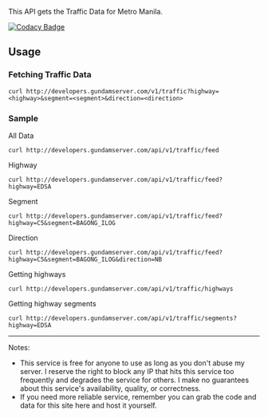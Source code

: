 
This API gets the Traffic Data for Metro Manila.

[![Codacy Badge](https://api.codacy.com/project/badge/Grade/98000faef03e4b419bda0dbc3bfef0bb)](https://www.codacy.com/app/ridvanbaluyos/traffic-api?utm_source=github.com&amp;utm_medium=referral&amp;utm_content=ridvanbaluyos/traffic-api&amp;utm_campaign=Badge_Grade)

## Usage ##
### Fetching  Traffic Data
```
curl http://developers.gundamserver.com/v1/traffic?highway=<highway>&segment=<segment>&direction=<direction>
```

### Sample
All Data
```
curl http://developers.gundamserver.com/api/v1/traffic/feed
```

Highway
```
curl http://developers.gundamserver.com/api/v1/traffic/feed?highway=EDSA
```

Segment
```
curl http://developers.gundamserver.com/api/v1/traffic/feed?highway=C5&segment=BAGONG_ILOG
```

Direction
```
curl http://developers.gundamserver.com/api/v1/traffic/feed?highway=C5&segment=BAGONG_ILOG&direction=NB
```

Getting highways
```
curl http://developers.gundamserver.com/api/v1/traffic/highways
```

Getting highway segments
```
curl http://developers.gundamserver.com/api/v1/traffic/segments?highway=EDSA
```
___

Notes:
- This service is free for anyone to use as long as you don't abuse my server. I reserve the right to block any IP that hits this service too frequently and degrades the service for others. I make no guarantees about this service's availability, quality, or correctness.
- If you need more reliable service, remember you can grab the code and data for this site here and host it yourself.

